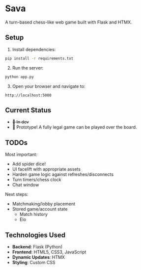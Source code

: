 # Sava

A turn-based chess-like web game built with Flask and HTMX.

## Setup

1. Install dependencies:
```bash
pip install -r requirements.txt
```

2. Run the server:
```bash
python app.py
```

3. Open your browser and navigate to:
```
http://localhost:5000
```

## Current Status

- ~~🔄 In dev~~
- 🎉 Prototype! A fully legal game can be played over the board.

## TODOs

Most important:
- Add spider dice!
- UI facelift with appropriate assets
- Harden game logic against refreshes/disconnects
- Turn timers/chess clock
- Chat window

Next steps:
- Matchmaking/lobby placement 
- Stored game/account state 
    - Match history
    - Elo

## Technologies Used

- **Backend**: Flask (Python)
- **Frontend**: HTML5, CSS3, JavaScript
- **Dynamic Updates**: HTMX
- **Styling**: Custom CSS
